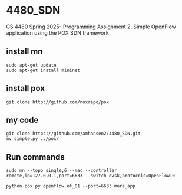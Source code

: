 # 4480_SDN
CS 4480 Spring 2025- Programming Assignment 2. Simple OpenFlow application using the POX SDN framework

## install mn
```
sudo apt-get update
sudo apt-get install mininet
```

## install pox
```
git clone http://github.com/noxrepo/pox
```

## my code
```
git clone https://github.com/amhansen2/4480_SDN.git
mv simple.py ../pox/

```

## Run commands
```
sudo mn --topo single,6 --mac --controller remote,ip=127.0.0.1,port=6633 --switch ovsk,protocols=OpenFlow10
```
```
python pox.py openflow.of_01 --port=6633 more_app
```
